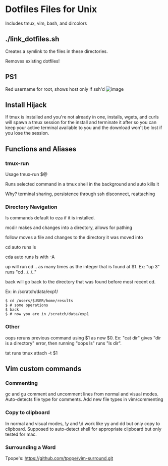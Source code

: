 # Dotfiles Files for Unix
Includes tmux, vim, bash, and dircolors

## ./link\_dotfiles.sh
Creates a symlink to the files in these directories.

Removes existing dotfiles!

## PS1
Red username for root, shows host only if ssh'd
![image](https://github.com/user-attachments/assets/1c3df369-b1f0-4544-b4b7-f85794d015fd)

## Install Hijack
If tmux is installed and you're not already in one, installs, wgets, and curls will spawn a tmux session for the install and terminate it after so you can keep your active terminal available to you and the download won't be lost if you lose the session.

## Functions and Aliases
### tmux-run
Usage tmux-run $@

Runs selected command in a tmux shell in the background and auto kills it

Why? terminal sharing, persistence through ssh disconnect, reattaching

### Directory Navigation 
ls commands default to eza if it is installed.

mcdir makes and changes into a directory, allows for pathing

follow moves a file and changes to the directory it was moved into

cd auto runs ls

cda auto runs ls with -A

up will run cd .. as many times as the integer that is found at $1. Ex: "up 3" runs "cd ../../.."

back will go back to the directory that was found before most recent cd.

Ex: in /scratch/data/exp1/
```
$ cd /users/$USER/home/results
$ # some operations
$ back
$ # now you are in /scratch/data/exp1
```
### Other
oops reruns previous command using $1 as new $0. Ex: "cat dir" gives "dir is a directory" error, then running "oops ls" runs "ls dir".

tat runs tmux attach -t $1  

## Vim custom commands
### Commenting
gc and gu comment and uncomment lines from normal and visual modes. Auto-detects file type for comments.
Add new file types in vim/commenting

### Copy to clipboard
In normal and visual modes, \y and \d work like yy and dd but only copy to clipboard. Supposed to auto-detect shell for appropriate clipboard but only tested for mac.

### Surrounding a Word
Tpope's:
https://github.com/tpope/vim-surround.git
